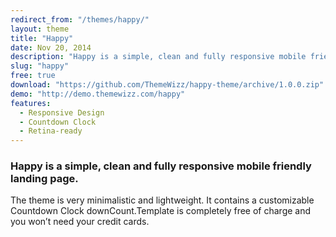 ```yaml
---
redirect_from: "/themes/happy/"
layout: theme
title: "Happy"
date: Nov 20, 2014
description: "Happy is a simple, clean and fully responsive mobile friendly landing page."
slug: "happy"
free: true
download: "https://github.com/ThemeWizz/happy-theme/archive/1.0.0.zip"
demo: "http://demo.themewizz.com/happy"
features:
  - Responsive Design
  - Countdown Clock
  - Retina-ready
---
```


<h3 class="lead">Happy is a simple, clean and fully responsive mobile friendly landing page.</h3>

The theme is very minimalistic and lightweight. It contains a customizable Countdown Clock downCount.Template is completely free of charge and you won’t need your credit cards.
